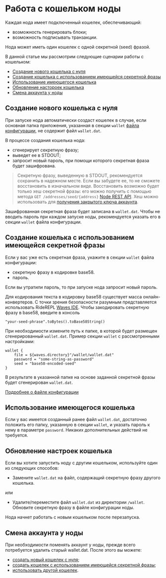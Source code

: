 # Работа с кошельком ноды

Каждая нода имеет подключенный кошелек, обеспечивающий:

* возможность генерировать блоки;
* возможность подписывать транзакции.

Нода может иметь один кошелек с одной секретной (seed) фразой.

В данной статье мы рассмотрим следующие сценарии работы с кошельком:

* [Создание нового кошелька с нуля](#new)
* [Создание кошелька с использованием имеющейся секретной фразы](#existing-seed)
* [Использование имеющегося кошелька](#existing-wallet)
* [Обновление настороек кошелька](#wallet-settings)
* [Cмена аккаунта у ноды](#re-create)

## Создание нового кошелька с нуля <a id="new"></a>

При запуске нода автоматически создаст кошелек в случае, если основная папка приложения, указанная в секции `wallet` [файла конфигурации](/ru/waves-node/node-configuration), не содержит файл `wallet.dat`.

В процессе создания кошелька нода:

* сгенерирует секретную фразу;
* выведет ее в STDOUT;
* запросит новый пароль, при помощи которого секретная фраза будет зашифрована.

> Секретную фразу, выведенную в STDOUT, рекомендуется сохранить в надежном месте. Если вы забудете ее, то не сможете восстановить в изначальном виде. Восстановить возможно будет только хеш секретной фразы: его можно получить с помощью метода `GET /addresses/seed/{address}` [Node REST API](/ru/waves-node/node-api/). Хеш можно использовать для [получения закрытого ключа аккаунта](/en/blockchain/waves-protocol/cryptographic-practical-details).

Зашифрованная секретная фраза будет записана в `wallet.dat`. Чтобы не вводить пароль при каждом запуске ноды, рекомендуется указать его в секции `wallet` файла конфигурации.

## Создание кошелька с использованием имеющейся секретной фразы <a id="existing-seed"></a>

Если у вас уже есть секретная фраза, укажите в секции `wallet` файла конфигурации:

* секретную фразу в кодировке base58.
* пароль.

Если вы утратили пароль, то при запуске нода запросит новый пароль.

Для кодирования текста в кодировку base58 существует масса онлайн-конвертеров. С точки зрения безопасности разумным представляется использовать RideREPL [Waves IDE](https://waves-ide.com/). Чтобы закодировать секретную фразу в base58, введите в консоль

```
"your-seed-phrase".toBytes().toBase58String()
```

При необходимости измените путь к папке, в которой будет размещен сгенерированный `wallet.dat`. Пример секции `wallet` с рассмотренными настройками:

```
wallet {
    file = ${waves.directory}"/wallet/wallet.dat"
    password = "some-string-as-password"
    seed = "base58-encoded-seed"
}
```

В результате в указанной папке на основе заданной секретной фразы будет сгенерирован `wallet.dat`.

[Подробнее о файле конфигурации](/ru/waves-node/node-configuration)

## Использование имеющегося кошелька <a id="existing-wallet"></a>

Если у вас имеется созданный ранее файл `wallet.dat`, достаточно положить его папку, указанную в секции `wallet`, и указать пароль к нему в параметре `password`. Никаких дополнительных действий не требуется.

## Обновление настроек кошелька <a id="wallet-settings"></a>

Если вы хотите запустить ноду с другим кошельком, используйте один из следующих способов:

* Замените `wallet.dat` на файл, содержащий секретную фразу другого кошелька.

или

* Удалите/переместите файл `wallet.dat` из директории `/wallet`. Обновите секретную фразу в файле конфигурации ноды.

Нода начнет работать с новым кошельком после перезапуска.

## Смена аккаунта у ноды <a id="re-create"></a>

При необходимости поменять аккаунт у ноды, прежде всего потребуется удалить старый wallet.dat. После этого вы можете:

* [создать новый кошелек с нуля](#new);
* [создать кошелек с использованием имеющейся секретной фразы](#existing-seed);
* [использовать другой кошелек](#existing-wallet).
